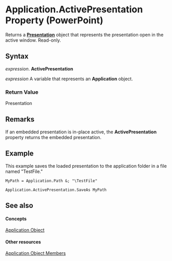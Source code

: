 
# Application.ActivePresentation Property (PowerPoint)

Returns a  **[Presentation](ec75cf52-69f8-d35b-0a26-4a8da8a9683f.md)** object that represents the presentation open in the active window. Read-only.


## Syntax

 _expression_. **ActivePresentation**

 _expression_ A variable that represents an **Application** object.


### Return Value

Presentation


## Remarks

 If an embedded presentation is in-place active, the **ActivePresentation** property returns the embedded presentation.


## Example

This example saves the loaded presentation to the application folder in a file named "TestFile."


```
MyPath = Application.Path &; "\TestFile"

Application.ActivePresentation.SaveAs MyPath
```


## See also


#### Concepts


[Application Object](978c2b99-4271-b953-4283-73b5f3d96f41.md)
#### Other resources


[Application Object Members](7a9042da-ef77-ebba-c872-f736bf486674.md)
